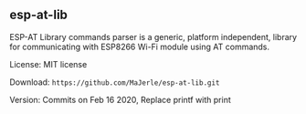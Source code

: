 
## esp-at-lib

ESP-AT Library commands parser is a generic, platform independent, library for communicating with ESP8266 Wi-Fi module using AT commands.

License: MIT license

Download: `https://github.com/MaJerle/esp-at-lib.git`

Version: Commits on Feb 16 2020, Replace printf with print
